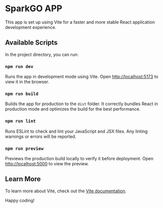 # SparkGO APP

This app is set up using Vite for a faster and more stable React application development experience.

## Available Scripts

In the project directory, you can run:

### `npm run dev`

Runs the app in development mode using Vite.
Open [http://localhost:5173](http://localhost:5173) to view it in the browser.

### `npm run build`

Builds the app for production to the `dist` folder.
It correctly bundles React in production mode and optimizes the build for the best performance.

### `npm run lint`

Runs ESLint to check and lint your JavaScript and JSX files.
Any linting warnings or errors will be reported.

### `npm run preview`

Previews the production build locally to verify it before deployment.
Open [http://localhost:5000](http://localhost:5000) to view the preview.

## Learn More

To learn more about Vite, check out the [Vite documentation](https://vitejs.dev/).

Happy coding!

